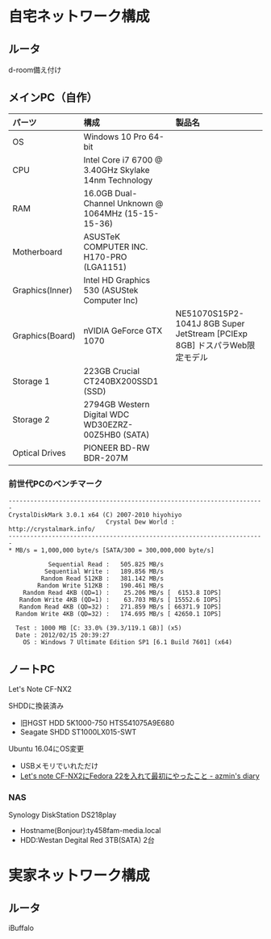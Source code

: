 # 自宅ネットワーク構成

## ルータ

d-room備え付け

## メインPC（自作）

| パーツ         | 構成                                               | 製品名 |
|:--------------|:---------------------------------------------------|:--|
|OS             |Windows 10 Pro 64-bit                               |   |
|CPU            |Intel Core i7 6700 @ 3.40GHz Skylake 14nm Technology|   |
|RAM            |16.0GB Dual-Channel Unknown @ 1064MHz (15-15-15-36) |   |
|Motherboard    |ASUSTeK COMPUTER INC. H170-PRO (LGA1151)            |   |
|Graphics(Inner)|Intel HD Graphics 530 (ASUStek Computer Inc)        |   |
|Graphics(Board)|nVIDIA GeForce GTX 1070                             |NE51070S15P2-1041J 8GB Super JetStream [PCIExp 8GB] ドスパラWeb限定モデル|
|Storage 1      |223GB Crucial CT240BX200SSD1 (SSD)                  |   |
|Storage 2      |2794GB Western Digital WDC WD30EZRZ-00Z5HB0 (SATA)  |   |
|Optical Drives |PIONEER BD-RW BDR-207M                              |   |

### 前世代PCのベンチマーク

```
-----------------------------------------------------------------------
CrystalDiskMark 3.0.1 x64 (C) 2007-2010 hiyohiyo
                           Crystal Dew World : http://crystalmark.info/
-----------------------------------------------------------------------
* MB/s = 1,000,000 byte/s [SATA/300 = 300,000,000 byte/s]

           Sequential Read :   505.825 MB/s
          Sequential Write :   189.856 MB/s
         Random Read 512KB :   381.142 MB/s
        Random Write 512KB :   190.461 MB/s
    Random Read 4KB (QD=1) :    25.206 MB/s [  6153.8 IOPS]
   Random Write 4KB (QD=1) :    63.703 MB/s [ 15552.6 IOPS]
   Random Read 4KB (QD=32) :   271.859 MB/s [ 66371.9 IOPS]
  Random Write 4KB (QD=32) :   174.695 MB/s [ 42650.1 IOPS]

  Test : 1000 MB [C: 33.0% (39.3/119.1 GB)] (x5)
  Date : 2012/02/15 20:39:27
    OS : Windows 7 Ultimate Edition SP1 [6.1 Build 7601] (x64)
```

## ノートPC

Let's Note CF-NX2

SHDDに換装済み
* 旧HGST HDD 5K1000-750 HTS541075A9E680
* Seagate SHDD ST1000LX015-SWT

Ubuntu 16.04にOS変更
* USBメモリでいれただけ
* [Let's note CF\-NX2にFedora 22を入れて最初にやったこと \- azmin's diary](http://azmin.hatenablog.com/entry/2015/10/23/014414)

### NAS

Synology DiskStation DS218play

* Hostname(Bonjour):ty458fam-media.local
* HDD:Westan Degital Red 3TB(SATA) 2台

# 実家ネットワーク構成

## ルータ

iBuffalo